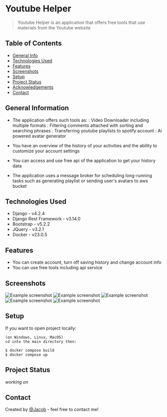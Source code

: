 # Youtube Helper
> Youtube Helper is an application that offers free tools that use materials from the Youtube website

## Table of Contents
* [General Info](#general-information)
* [Technologies Used](#technologies-used)
* [Features](#features)
* [Screenshots](#screenshots)
* [Setup](#setup)
* [Project Status](#project-status)
* [Acknowledgements](#acknowledgements)
* [Contact](#contact)


## General Information
- The application offers such tools as:
    : Video Downloader including multiple formats
    : Filtering comments attached with sorting and searching phrases
    : Transferring youtube playlists to spotify account
    : Ai powered avatar generator

- You have an overview of the history of your activities and the ability to customize your account settings
- You can access and use free api of the application to get your history data
- The application uses a message broker for scheduling long-running tasks such as generating playlist or sending user's avatars to aws bucket

## Technologies Used
- Django - v4.2.4
- Django Rest Framework - v3.14.0
- Bootstrap - v5.2.2
- JQuery - v3.2.1
- Docker - v23.0.5


## Features
- You can create account, turn off saving history and change account info
- You can use free tools including api service


## Screenshots
![Example screenshot](static/images/example_screenshot1.png)
![Example screenshot](static/images/example_screenshot2.png)
![Example screenshot](static/images/example_screenshot3.png)
![Example screenshot](static/images/example_screenshot4.png)
![Example screenshot](static/images/example_screenshot5.png)


## Setup
If you want to open project locally: 

```
(on Windows, Linux, MacOS) 
cd into the main directory then:

$ docker compose build
$ docker compose up
```

## Project Status
_working on_


## Contact
Created by [@Jacob](mailto:jwis02202@gmail.com) - feel free to contact me!
